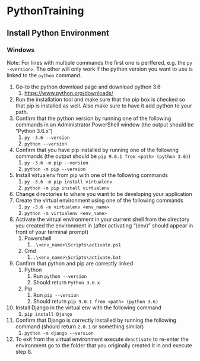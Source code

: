 # PythonTraining

## Install Python Environment

### Windows

Note: For lines with multiple commands the first one is perffered, e.g. the `py -<version>`.  The other will only work if the python version you want to use is linked to the `python` command.

1. Go-to the python download page and download python 3.6
    1. https://www.python.org/downloads/
2. Run the installation tool and make sure that the pip box is checked so that pip is installed as well.  Also make sure to have it add python to your path.
3. Confirm that the python version by running one of the following commands in an Administrator PowerShell window (the output should be “Python 3.6.x”)
    1. `py -3.6 --version`
    2. `python --version`
4. Confirm that you have pip installed by running one of the following commands (the output should be `pip 9.0.1 from <path> (python 3.6)`)
    1. `py -3.6 -m pip --version`
    2. `python -m pip --version`
5. Install virtualenv from pip with one of the following commands
    1. `py -3.6 -m pip install virtualenv`
    2. `python -m pip install virtualenv`
6. Change directories to where you want to be developing your application
7. Create the virtual environment using one of the following commands
    1. `py -3.6 -m virtualenv <env_name>`
    2. `python -m virtualenv <env_name>`
8. Activate the virtual environment in your current shell from the directory you created the environment in (after activating “(env)” should appear in front of your terminal prompt)
    1. Powershell
        1. `.\<env_name>\Scripts\activate.ps1`
    2. Cmd
        1. `.\<env_name>\Scripts\activate.bat`
9. Confirm that python and pip are correctly linked
    1. Python
        1. Run `python --version`
        2. Should return `Python 3.6.x`
    2. Pip
        1. Run `pip --version`
        2. Should return `pip 9.0.1 from <path> (python 3.6)`
10. Install Django in the virtual env with the following command
    1. `pip install Django`
11. Confirm that Django is correctly installed by running the following command (should return `2.0.1` or something similar)
    1. `python -m django --version`
12. To exit from the virtual environment execute `deactivate` to re-enter the environment go to the folder that you originally created it in and execute step 8.
